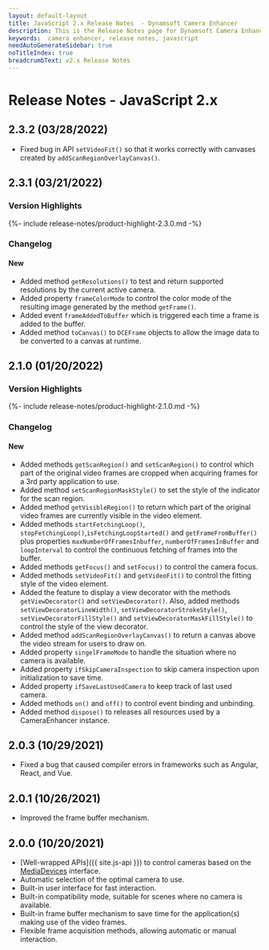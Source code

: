 ```yaml
---
layout: default-layout
title: JavaScript 2.x Release Notes  - Dynamsoft Camera Enhancer
description: This is the Release Notes page for Dynamsoft Camera Enhancer JavaScript SDK.
keywords:  camera enhancer, release notes, javascript
needAutoGenerateSidebar: true
noTitleIndex: true
breadcrumbText: v2.x Release Notes
---
```


# Release Notes - JavaScript 2.x

## 2.3.2 (03/28/2022)

* Fixed bug in API `setVideoFit()` so that it works correctly with canvases created by `addScanRegionOverlayCanvas()`.

## 2.3.1 (03/21/2022)

<div class="fold-panel-prefix"></div>

### Version Highlights <i class="fa fa-caret-down"></i>

<div class="fold-panel-start"></div>

{%- include release-notes/product-highlight-2.3.0.md -%}

<div class="fold-panel-end"></div>

### Changelog

#### New

* Added method `getResolutions()` to test and return supported resolutions by the current active camera.
* Added property `frameColorMode` to control the color mode of the resulting image generated by the method `getFrame()`.
* Added event `frameAddedToBuffer` which is triggered each time a frame is added to the buffer.
* Added method `toCanvas()` to `DCEFrame` objects to allow the image data to be converted to a canvas at runtime.

## 2.1.0 (01/20/2022)

<div class="fold-panel-prefix"></div>

### Version Highlights <i class="fa fa-caret-down"></i>

<div class="fold-panel-start"></div>

{%- include release-notes/product-highlight-2.1.0.md -%}

<div class="fold-panel-end"></div>

### Changelog

#### New

* Added methods `getScanRegion()` and `setScanRegion()` to control which part of the original video frames are cropped when acquiring frames for a 3rd party application to use.
* Added method `setScanRegionMaskStyle()` to set the style of the indicator for the scan region.
* Added method `getVisibleRegion()` to return which part of the original video frames are currently visible in the video element.
* Added methods `startFetchingLoop()`, `stopFetchingLoop()`,`isFetchingLoopStarted()` and `getFrameFromBuffer()` plus properties `maxNumberOfFramesInbuffer`, `numberOfFramesInBuffer` and `loopInterval` to control the continuous fetching of frames into the buffer.
* Added methods `getFocus()` and `setFocus()` to control the camera focus.
* Added methods `setVideoFit()` and `getVideoFit()` to control the fitting style of the video element.
* Added the feature to display a view decorator with the methods `getViewDecorator()` and `setViewDecorator()`. Also, added methods `setViewDecoratorLineWidth()`, `setViewDecoratorStrokeStyle()`, `setViewDecoratorFillStyle()` and `setViewDecoratorMaskFillStyle()` to control the style of the view decorator.
* Added method `addScanRegionOverlayCanvas()` to return a canvas above the video stream for users to draw on.
* Added property `singelFrameMode` to handle the situation where no camera is available.
* Added property `ifSkipCameraInspection` to skip camera inspection upon initialization to save time.
* Added property `ifSaveLastUsedCamera` to keep track of last used camera.
* Added methods `on()` and `off()` to control event binding and unbinding.
* Added method `dispose()` to releases all resources used by a CameraEnhancer instance.

## 2.0.3 (10/29/2021)

* Fixed a bug that caused compiler errors in frameworks such as Angular, React, and Vue.

## 2.0.1 (10/26/2021)

* Improved the frame buffer mechanism.

## 2.0.0 (10/20/2021)

* [Well-wrapped APIs]({{ site.js-api }}) to control cameras based on the [MediaDevices](https://developer.mozilla.org/en-US/docs/Web/API/MediaDevices) interface.
* Automatic selection of the optimal camera to use.
* Built-in user interface for fast interaction.
* Built-in compatibility mode, suitable for scenes where no camera is available.
* Built-in frame buffer mechanism to save time for the application(s) making use of the video frames.
* Flexible frame acquisition methods, allowing automatic or manual interaction.

